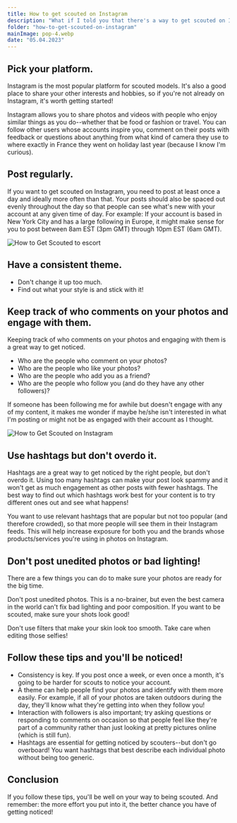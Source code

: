 ```yaml
---
title: How to get scouted on Instagram
description: "What if I told you that there's a way to get scouted on Instagram? That's right, it's not just a dream. In fact, there are concrete steps you can take to increase your chances of being discovered by an agent or casting director. In this article, we'll cover the steps you need to take in order to increase your chances of getting noticed on social media."
folder: "how-to-get-scouted-on-instagram"
mainImage: pop-4.webp
date: "05.04.2023"
---
```


## Pick your platform.

Instagram is the most popular platform for scouted models. It's also a good place to share your other interests and hobbies, so if you're not already on Instagram, it's worth getting started!

Instagram allows you to share photos and videos with people who enjoy similar things as you do--whether that be food or fashion or travel. You can follow other users whose accounts inspire you, comment on their posts with feedback or questions about anything from what kind of camera they use to where exactly in France they went on holiday last year (because I know I'm curious).

## Post regularly.

If you want to get scouted on Instagram, you need to post at least once a day and ideally more often than that. Your posts should also be spaced out evenly throughout the day so that people can see what's new with your account at any given time of day. For example: If your account is based in New York City and has a large following in Europe, it might make sense for you to post between 8am EST (3pm GMT) through 10pm EST (6am GMT).

![How to Get Scouted to escort](/assets/img/media/how-to-get-scouted-on-instagram/pop-4.webp "Scouted to escort service")

## Have a consistent theme.
- Don't change it up too much.
- Find out what your style is and stick with it!

## Keep track of who comments on your photos and engage with them.

Keeping track of who comments on your photos and engaging with them is a great way to get noticed.

- Who are the people who comment on your photos?
- Who are the people who like your photos?
- Who are the people who add you as a friend?
- Who are the people who follow you (and do they have any other followers)?

If someone has been following me for awhile but doesn't engage with any of my content, it makes me wonder if maybe he/she isn't interested in what I'm posting or might not be as engaged with their account as I thought.

![How to Get Scouted on Instagram](/assets/img/media/how-to-get-scouted-on-instagram/pop-3.webp "Scouted to escort")

## Use hashtags but don't overdo it.

Hashtags are a great way to get noticed by the right people, but don't overdo it. Using too many hashtags can make your post look spammy and it won't get as much engagement as other posts with fewer hashtags. The best way to find out which hashtags work best for your content is to try different ones out and see what happens!

You want to use relevant hashtags that are popular but not too popular (and therefore crowded), so that more people will see them in their Instagram feeds. This will help increase exposure for both you and the brands whose products/services you're using in photos on Instagram.

## Don't post unedited photos or bad lighting!

There are a few things you can do to make sure your photos are ready for the big time.

Don't post unedited photos. This is a no-brainer, but even the best camera in the world can't fix bad lighting and poor composition. If you want to be scouted, make sure your shots look good!

Don't use filters that make your skin look too smooth. Take care when editing those selfies!

## Follow these tips and you'll be noticed!

- Consistency is key. If you post once a week, or even once a month, it's going to be harder for scouts to notice your account.
- A theme can help people find your photos and identify with them more easily. For example, if all of your photos are taken outdoors during the day, they'll know what they're getting into when they follow you!
- Interaction with followers is also important; try asking questions or responding to comments on occasion so that people feel like they're part of a community rather than just looking at pretty pictures online (which is still fun).
- Hashtags are essential for getting noticed by scouters--but don't go overboard! You want hashtags that best describe each individual photo without being too generic.

## Conclusion

If you follow these tips, you'll be well on your way to being scouted. And remember: the more effort you put into it, the better chance you have of getting noticed!